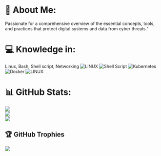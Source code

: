 # 💫 About Me:
Passionate for a comprehensive overview of the essential concepts, tools, <br>and practices that protect digital systems and data from cyber threats."


# 💻 Knowledge in: 
Linux, Bash, Shell script, Networking
![LINUX](https://img.shields.io/badge/Linux-FCC624?style=plastic&logo=linux&logoColor=black) ![Shell Script](https://img.shields.io/badge/shell_script-%23121011.svg?style=plastic&logo=gnu-bash&logoColor=white) ![Kubernetes](https://img.shields.io/badge/kubernetes-%23326ce5.svg?style=plastic&logo=kubernetes&logoColor=white) ![Docker](https://img.shields.io/badge/docker-%230db7ed.svg?style=plastic&logo=docker&logoColor=white) ![LINUX](https://img.shields.io/badge/Linux-FCC624?style=plastic&logo=linux&logoColor=black)
# 📊 GitHub Stats:
![](https://github-readme-stats.vercel.app/api?username=webreckless&theme=tokyonight&hide_border=false&include_all_commits=true&count_private=false)<br/>
![](https://github-readme-streak-stats.herokuapp.com/?user=webreckless&theme=tokyonight&hide_border=false)<br/>
![](https://github-readme-stats.vercel.app/api/top-langs/?username=webreckless&theme=tokyonight&hide_border=false&include_all_commits=true&count_private=false&layout=compact)

## 🏆 GitHub Trophies
![](https://github-profile-trophy.vercel.app/?username=webreckless&theme=radical&no-frame=false&no-bg=true&margin-w=4)


<!--  -->

